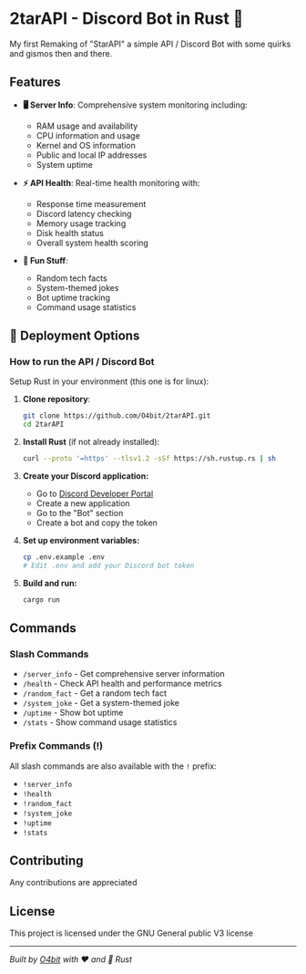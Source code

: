 # 2tarAPI - Discord Bot in Rust 🦀

My first Remaking of "StarAPI" a simple API / Discord Bot with some quirks and gismos then and there.

## Features

- **🖥️ Server Info**: Comprehensive system monitoring including:
  - RAM usage and availability
  - CPU information and usage
  - Kernel and OS information  
  - Public and local IP addresses
  - System uptime

- **⚡ API Health**: Real-time health monitoring with:
  - Response time measurement
  - Discord latency checking
  - Memory usage tracking
  - Disk health status
  - Overall system health scoring

- **🎉 Fun Stuff**: 
  - Random tech facts
  - System-themed jokes
  - Bot uptime tracking
  - Command usage statistics

## 🚀 Deployment Options

### How to run the API / Discord Bot

Setup Rust in your environment (this one is for linux):

1. **Clone repository**:
   ```bash
   git clone https://github.com/O4bit/2tarAPI.git
   cd 2tarAPI
   ```

2. **Install Rust** (if not already installed):
   ```bash
   curl --proto '=https' --tlsv1.2 -sSf https://sh.rustup.rs | sh
   ```

3. **Create your Discord application:**
   - Go to [Discord Developer Portal](https://discord.com/developers/applications)
   - Create a new application
   - Go to the "Bot" section
   - Create a bot and copy the token

4. **Set up environment variables:**
   ```bash
   cp .env.example .env
   # Edit .env and add your Discord bot token
   ```

5. **Build and run:**
   ```bash
   cargo run
   ```

## Commands

### Slash Commands
- `/server_info` - Get comprehensive server information
- `/health` - Check API health and performance metrics
- `/random_fact` - Get a random tech fact
- `/system_joke` - Get a system-themed joke
- `/uptime` - Show bot uptime
- `/stats` - Show command usage statistics

### Prefix Commands (!)
All slash commands are also available with the `!` prefix:
- `!server_info`
- `!health` 
- `!random_fact`
- `!system_joke`
- `!uptime`
- `!stats`

## Contributing

Any contributions are appreciated

## License

This project is licensed under the GNU General public V3 license

---

*Built by [O4bit](https://github.com/O4bit) with ❤️ and 🦀 Rust*
